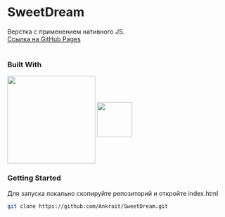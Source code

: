 # SweetDream
Верстка с применением нативного JS.
<br />
[Ссылка на GitHub Pages](https://ankrait.github.io/SweetDream/)
<br />
<br />

### Built With
<img align="center" src="https://github.com/Ankrait/MyProject/assets/104920129/b5dbb29b-830d-4269-a052-6d8212f8c97d" height="200px"></img>
<img align="center" src="https://github.com/Ankrait/SweetDream/assets/104920129/3011b2de-f5ed-43c1-9759-b277bb130c97" height="80px" />

### Getting Started
Для запуска локально скопируйте репозиторий и откройте index.html
 ```sh
 git clone https://github.com/Ankrait/SweetDream.git
 ```
